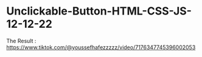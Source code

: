 # Unclickable-Button-HTML-CSS-JS-12-12-22
The Result : https://www.tiktok.com/@youssefhafezzzzz/video/7176347745396002053
